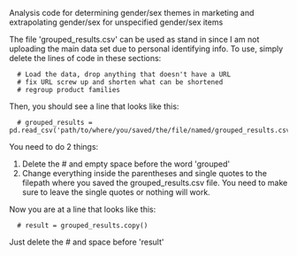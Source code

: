 Analysis code for determining gender/sex themes in marketing and extrapolating gender/sex for unspecified gender/sex items

The file 'grouped_results.csv' can be used as stand in since I am not uploading the main data set due to personal identifying info. To use, simply delete the lines of code in these sections:
```
  # Load the data, drop anything that doesn't have a URL
  # fix URL screw up and shorten what can be shortened
  # regroup product families
```

Then, you should see a line that looks like this:
```
  # grouped_results = pd.read_csv('path/to/where/you/saved/the/file/named/grouped_results.csv')
```

You need to do 2 things:
  1. Delete the # and empty space before the word 'grouped'
  2. Change everything inside the parentheses and single quotes to the filepath where you saved the grouped_results.csv file. You need to make sure to leave the single quotes or nothing will work.

Now you are at a line that looks like this: 
```
  # result = grouped_results.copy()
```
Just delete the # and space before 'result'
